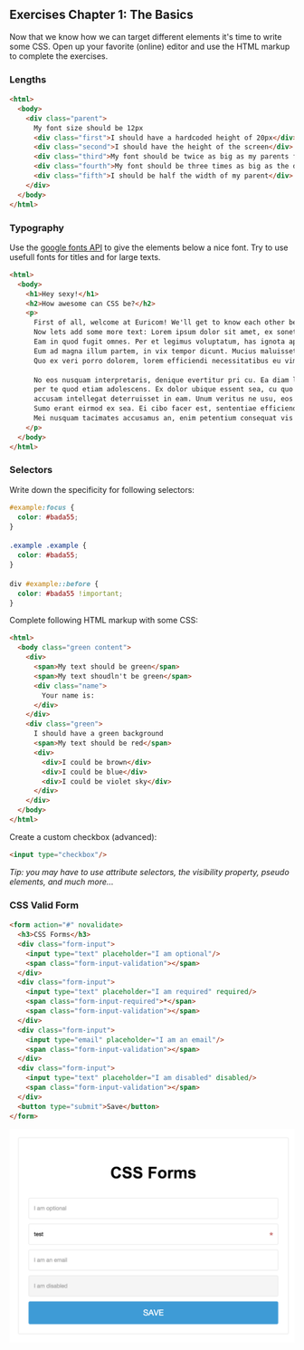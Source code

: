 ## Exercises Chapter 1: The Basics

Now that we know how we can target different elements it's time to write some CSS. Open up your favorite (online) editor and use the HTML markup to complete the exercises.

### Lengths

```html
<html>
  <body>
    <div class="parent">
      My font size should be 12px
      <div class="first">I should have a hardcoded height of 20px</div>
      <div class="second">I should have the height of the screen</div>
      <div class="third">My font should be twice as big as my parents font even when it changes</div>
      <div class="fourth">My font should be three times as big as the default font size of this document</div>
      <div class="fifth">I should be half the width of my parent</div>
    </div>
  </body>
</html>
```

### Typography

Use the [google fonts API](https://www.google.com/fonts) to give the elements below a nice font. Try to use usefull fonts for titles and for large texts.

```html
<html>
  <body>
    <h1>Hey sexy!</h1>
    <h2>How awesome can CSS be?</h2>
    <p>
      First of all, welcome at Euricom! We'll get to know each other better at the next .NET Cruise!
      Now lets add some more text: Lorem ipsum dolor sit amet, ex sonet melius constituam ius, te utroque fierent vel. 
      Eam in quod fugit omnes. Per et legimus voluptatum, has ignota aperiam qualisque no, eu quot graeci dissentias eam. 
      Eum ad magna illum partem, in vix tempor dicunt. Mucius maluisset referrentur pro ut. 
      Quo ex veri porro dolorem, lorem efficiendi necessitatibus eu vim, ius no dicant deleniti.

      No eos nusquam interpretaris, denique evertitur pri cu. Ea diam libris signiferumque eos, nobis aperiam quo te, 
      per te quod etiam adolescens. Ex dolor ubique essent sea, cu quo dolorem accusam adolescens, 
      accusam intellegat deterruisset in eam. Unum veritus ne usu, eos id iisque ocurreret instructior. 
      Sumo erant eirmod ex sea. Ei cibo facer est, sententiae efficiendi cu vix, ex duis epicuri iracundia cum. 
      Mei nusquam tacimates accusamus an, enim petentium consequat vis in, eleifend intellegam mei ut.
    </p>
  </body>
</html>
```

### Selectors

Write down the specificity for following selectors:
```css
#example:focus {
  color: #bada55;
}

.example .example {
  color: #bada55;
}

div #example::before {
  color: #bada55 !important;
}
```

Complete following HTML markup with some CSS:
```html
<html>
  <body class="green content">
    <div>
      <span>My text should be green</span>
      <span>My text shoudln't be green</span>
      <div class="name">
        Your name is:
      </div>
    </div>
    <div class="green">
      I should have a green background
      <span>My text should be red</span>
      <div>
        <div>I could be brown</div>
        <div>I could be blue</div>
        <div>I could be violet sky</div>
      </div>
    </div>
  </body>
</html>
```

Create a custom checkbox (advanced):
```html
<input type="checkbox"/>
```
*Tip: you may have to use attribute selectors, the visibility property, pseudo elements, and much more...*

### CSS Valid Form

```html
<form action="#" novalidate>
  <h3>CSS Forms</h3>
  <div class="form-input">    
    <input type="text" placeholder="I am optional"/>
    <span class="form-input-validation"></span>
  </div>
  <div class="form-input">    
    <input type="text" placeholder="I am required" required/>    
    <span class="form-input-required">*</span>
    <span class="form-input-validation"></span>
  </div>
  <div class="form-input">    
    <input type="email" placeholder="I am an email"/>
    <span class="form-input-validation"></span>
  </div>
  <div class="form-input">    
    <input type="text" placeholder="I am disabled" disabled/>
    <span class="form-input-validation"></span>
  </div>
  <button type="submit">Save</button>
</form>  
```
![alt text](Screen%20Shot%202015-11-03%20at%2000.10.02.png)
